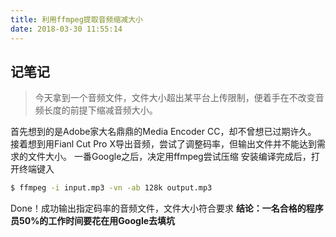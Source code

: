 ```yaml
---
title: 利用ffmpeg提取音频缩减大小
date: 2018-03-30 11:55:14
---
```

## 记笔记
> 今天拿到一个音频文件，文件大小超出某平台上传限制，便着手在不改变音频长度的前提下缩减音频大小。

首先想到的是Adobe家大名鼎鼎的Media Encoder CC，却不曾想已过期许久。
接着想到用Fianl Cut Pro X导出音频，尝试了调整码率，但输出文件并不能达到需求的文件大小。
一番Google之后，决定用ffmpeg尝试压缩
安装编译完成后，打开终端键入
```bash
$ ffmpeg -i input.mp3 -vn -ab 128k output.mp3
```
Done！成功输出指定码率的音频文件，文件大小符合要求
**结论：一名合格的程序员50%的工作时间要花在用Google去填坑**

